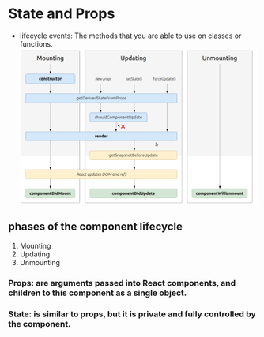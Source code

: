 # State and Props
*  lifecycle events:  The methods that you are able to use on classes or functions.
![State](pro.PNG)
## phases of the component lifecycle
1. Mounting
2. Updating
3. Unmounting
### Props: are arguments passed into React components, and children to this component as a single object.
### State: is similar to props, but it is private and fully controlled by the component.

